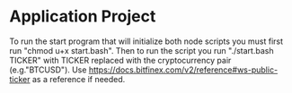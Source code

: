 # Application Project
To run the start program that will initialize both node scripts you must first run "chmod u+x start.bash". Then to run the script you run "./start.bash TICKER" with TICKER replaced with the cryptocurrency pair (e.g."BTCUSD"). Use https://docs.bitfinex.com/v2/reference#ws-public-ticker as a reference if needed.

